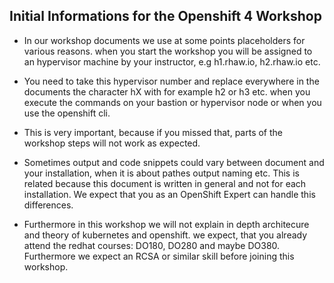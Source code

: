 ## Initial Informations for the Openshift 4 Workshop

- In our workshop documents we use at some points placeholders for various reasons. when you start the workshop you will be assigned to an hypervisor machine by your instructor, e.g h1.rhaw.io, h2.rhaw.io etc.

- You need to take this hypervisor number and replace everywhere in the documents the character hX with for example h2 or h3 etc. when you execute the commands on your bastion or hypervisor node or when you use the openshift cli.

- This is very important, because if you missed that, parts of the workshop steps will not work as expected.

- Sometimes output and code snippets could vary between document and your installation, when it is about pathes output naming etc. This is related because this document is written in general and not for each installation.  We expect that you as an OpenShift Expert can handle this differences.

- Furthermore in this workshop we will not explain in depth architecure and theory of kubernetes and openshift. we expect, that you already attend the redhat courses: DO180, DO280 and maybe DO380.  Furthermore we expect an RCSA or similar skill before joining this workshop.
